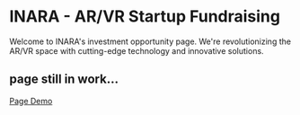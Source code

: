 # INARA - AR/VR Startup Fundraising

Welcome to INARA's investment opportunity page. We're revolutionizing the AR/VR space with cutting-edge technology and innovative solutions.

## page still in work...


[ Page Demo](https://inara-fundraise.netlify.app)

